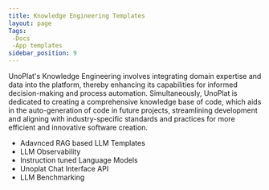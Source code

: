 ```yaml
---
title: Knowledge Engineering Templates
layout: page
Tags:
 -Docs
 -App templates
sidebar_position: 9
---
```


UnoPlat's Knowledge Engineering involves integrating domain expertise and data into the platform, thereby enhancing its capabilities for informed decision-making and process automation. Simultaneously, UnoPlat is dedicated to creating a comprehensive knowledge base of code, which aids in the auto-generation of code in future projects, streamlining development and aligning with industry-specific standards and practices for more efficient and innovative software creation.

- Adavnced RAG based LLM Templates
- LLM Observability
- Instruction tuned Language Models
- Unoplat Chat Interface API
- LLM Benchmarking